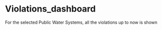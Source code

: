 # Violations_dashboard
For the selected Public Water Systems, all the violations up to now is shown
